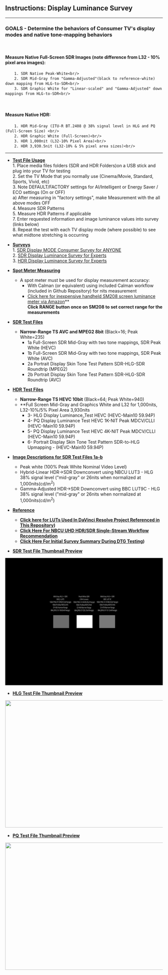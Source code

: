 ## Instructions: Display Luminance Survey<br/>
---
### GOALS - Determine the behaviors of Consumer TV's display modes and native tone-mapping behaviors
<br/>

#### Measure Native Full-Screen SDR Images (note difference from L32 - 10% pixel area images):<br/>
        1. SDR Native Peak-White<br/>
        2. SDR Mid-Gray from "Gamma-Adjusted"(black to reference-white) down mapping from HLG-to-SDR<br/>
        3. SDR Graphic White for "Linear-scaled" and "Gamma-Adjusted" down mappings from HLG-to-SDR<br/>
<br/>

#### Measure Native HDR:<br/>
        1. HDR Mid-Gray (ITU-R BT.2408 @ 38% signal level in HLG and PQ (Full-Screen Size) <br/>
        2. HDR Graphic White (Full-Screen)<br/>
        3. HDR 1,000nit (L32-10% Pixel Area)<br/>
        2. HDR 3,930.5nit (L32-10% & 5% pixel area sizes)<br/>
---

* **<ins>Test File Usage<ins>**<br/>
        1. Place media files folders (SDR and HDR Folders)on a USB stick and plug into your TV for testing<br/>
        2. Set the TV Mode that you normally use (Cinema/Movie, Standard, Sports, Vivid, etc)<br/>
        3. Note DEFAULT/FACTORY settings for AI/Intelligent or Energy Saver / ECO settings (On or OFF)<br/>
                a) After measuring in "factory settings", make Measurement with the all above modes OFF<br/>
        4. Measure SDR Patterns<br/>
        5. Measure HDR Patterns if applicable<br/>
        7. Enter requested information and image luminance values into survey (links below)<br/>
        8. Repeat the test with each TV display mode (where possible) to see what midtone stretching is occurring<br/>
    
* **<ins>Surveys<ins>**<br/>
        1. [SDR Display MODE Consumer Survey for ANYONE](https://forms.gle/7PX7YSNEz3odWzY29)<br/>
        2. [SDR Display Luminance Survey for Experts](https://forms.gle/MRcGhh8WgQVUkUSJ9)<br/>
        3. [HDR Display Luminance Survey for Experts](https://forms.gle/nFKsyX6bWNLTkdKt6)<br/>
    
* **<ins>Spot Meter Measuring<ins>**
    * A spot meter must be used for display measurement accuracy:
        * With Calman (or equivalent) using included Calman workflow (included in Github Repository) for nits measurement
        * [Click here for inexpensive handheld SM208 screen luminance meter via Amazon](https://www.amazon.com/gp/product/B00H050VEI/ref=ppx_yo_dt_b_asin_title_o00_s00?ie=UTF8&psc=1)**<br/>
                **Click RANGE button once on SM208 to set correct range for the measurements**

* **<ins>SDR Test Files<ins>**        
    * **Narrow-Range TS AVC and MPEG2 8bit** (Black=16; Peak White=235)
         * 1a Full-Screen SDR Mid-Gray with two tone mappings, SDR Peak White (HEVC)
         * 1b Full-Screen SDR Mid-Gray with two tone mappings, SDR Peak White (AVC)
         * 2a Portrait Display Skin Tone Test Pattern SDR-HLG-SDR Roundtrip (MPEG2)
         * 2b Portrait Display Skin Tone Test Pattern SDR-HLG-SDR Roundtrip (AVC)
        

* **<ins>HDR Test Files<ins>**
    * **Narrow-Range TS HEVC 10bit** (Black=64; Peak White=940)
    * **Full Screen Mid-Gray and Graphics White and L32 for 1,000nits, L32-10%/5% Pixel Area 3,930nits
         * 3- HLG Display Luminance_Test HEVC  (HEVC-Main10 59.94P)
         * 4- PQ Display Luminance Test HEVC 1K-NIT Peak MDCV/CLLI (HEVC-Main10 59.94P)
         * 5- PQ Display Luminance Test HEVC 4K-NIT Peak MDCV/CLLI (HEVC-Main10 59.94P)
         * 6- Portrait Display Skin Tone Test Pattern SDR-to-HLG Upmapping - (HEVC-Main10 59.94P)
 
* **<ins>Image Descriptions for SDR Test Files 1a-b<ins>**
    * Peak white (100% Peak White Nominal Video Level)
    * Hybrid-Linear HDR->SDR Downconvert using NBCU LUT3 - HLG 38% signal level ("mid-gray" or 26nits when normalized at 1,000nits(cd/m<sup>2</sup>)
    * Gamma-Adjusted HDR->SDR Downconvert using BBC LUT9C - HLG 38% signal level ("mid-gray" or 26nits when normalized at 1,000nits(cd/m<sup>2</sup>)

* **<ins>Reference<ins>**
    * **[Click here for LUTs Used In DaVinci Resolve Project Referenced in This Repository](https://github.com/digitaltvguy/NBCU-HDR-SDR-Single-Stream_Workflow_Recommendation/tree/main/LUTS_for_Software/HLG-to-from-SDR%20-%20Type%20III%20and%20Type%20I/For%20DaVinci%20Resolve%2017%20-%20Video%20Level%20Tag%20Added%20-%20Type%20III))**
    * **[Click Here For NBCU UHD HDR/SDR Single-Stream Workflow Recommendation](https://github.com/digitaltvguy/NBCU-HDR-SDR-Single-Stream_Workflow_Recommendation)**
    * **[Click Here For Initial Survey Summary During DTG Testing](https://www.dropbox.com/sh/udbhwgd1gr64yud/AAAB1stA5kQieL3LBgqYwS9qa?dl=0))**
  
* **<ins>SDR Test File Thumbnail Preview<ins>**
<p align="center">
  <img width="720" height="405" src="https://github.com/digitaltvguy/SDR-Display-Luminance-Survey/blob/main/Additional_ref_files/thumbnail720SDR.jpg?raw=true">
</p>

* **<ins>HLG Test File Thumbnail Preview<ins>**
<p align="center">
  <img width="720" height="405" src="https://github.com/digitaltvguy/SDR-Display-Luminance-Survey/blob/main/Additional_ref_files/thumbnail720HLG.jpg?raw=true">
</p>

* **<ins>PQ Test File Thumbnail Preview<ins>**
<p align="center">
  <img width="720" height="405" src="https://github.com/digitaltvguy/SDR-Display-Luminance-Survey/blob/main/Additional_ref_files/thumbnail720PQ.jpg?raw=true">
</p>
